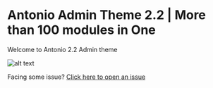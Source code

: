 # Antonio Admin Theme 2.2 | More than 100 modules in One
Welcome to Antonio 2.2 Admin theme

![alt text](https://i.ibb.co/Bg9X1Nm/feedback.jpg)

Facing some issue?
[Click here to open an issue](https://github.com/prosenjeet123/antonio/issues)


